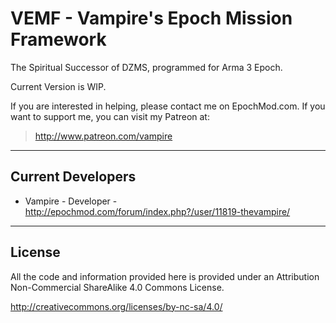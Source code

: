 **VEMF - Vampire's Epoch Mission Framework**
================
The Spiritual Successor of DZMS, programmed for Arma 3 Epoch.

Current Version is WIP.

If you are interested in helping, please contact me on EpochMod.com.
If you want to support me, you can visit my Patreon at:
 > http://www.patreon.com/vampire

--------------------------
Current Developers
--------------------------
* Vampire - Developer - http://epochmod.com/forum/index.php?/user/11819-thevampire/

--------------------------
License
--------------------------
All the code and information provided here is provided under an Attribution Non-Commercial ShareAlike 4.0 Commons License.

http://creativecommons.org/licenses/by-nc-sa/4.0/
